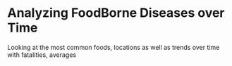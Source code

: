 # Analyzing FoodBorne Diseases over Time 
Looking at the most common foods, locations 
as well as trends over time with fatalities, averages
